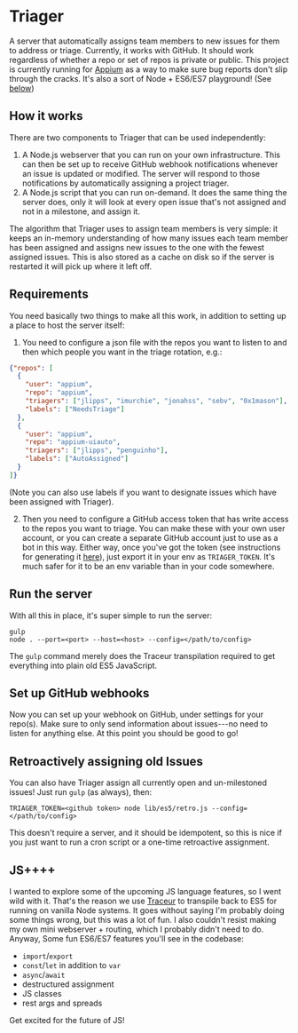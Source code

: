 Triager
=======

A server that automatically assigns team members to new issues for them to
address or triage.  Currently, it works with GitHub. It should work regardless
of whether a repo or set of repos is private or public. This project is
currently running for [Appium](https://appium.io) as a way to make sure bug
reports don't slip through the cracks. It's also a sort of Node + ES6/ES7
playground! (See [below](#JS++++))

How it works
------

There are two components to Triager that can be used independently:

1. A Node.js webserver that you can run on your own infrastructure. This can
   then be set up to receive GitHub webhook notifications whenever an issue is
   updated or modified. The server will respond to those notifications by
   automatically assigning a project triager.
2. A Node.js script that you can run on-demand. It does the same thing the
   server does, only it will look at every open issue that's not assigned and
   not in a milestone, and assign it.

The algorithm that Triager uses to assign team members is very simple: it keeps
an in-memory understanding of how many issues each team member has been
assigned and assigns new issues to the one with the fewest assigned issues.
This is also stored as a cache on disk so if the server is restarted it will
pick up where it left off.

Requirements
-----

You need basically two things to make all this work, in addition to setting up
a place to host the server itself:

1. You need to configure a json file with the repos you want to listen to and
   then which people you want in the triage rotation, e.g.:

```json
{"repos": [
  {
    "user": "appium",
    "repo": "appium",
    "triagers": ["jlipps", "imurchie", "jonahss", "sebv", "0x1mason"],
    "labels": ["NeedsTriage"]
  },
  {
    "user": "appium",
    "repo": "appium-uiauto",
    "triagers": ["jlipps", "penguinho"],
    "labels": ["AutoAssigned"]
  }
]}
```

(Note you can also use labels if you want to designate issues which have been
assigned with Triager).

2. Then you need to configure a GitHub access token that has write access to
   the repos you want to triage. You can make these with your own user account,
   or you can create a separate GitHub account just to use as a bot in this
   way. Either way, once you've got the token (see instructions for generating
   it [here](https://github.com/blog/1509-personal-api-tokens)), just export it
   in your env as `TRIAGER_TOKEN`. It's much safer for it to be an env variable
   than in your code somewhere.

Run the server
-------

With all this in place, it's super simple to run the server:

```
gulp
node . --port=<port> --host=<host> --config=</path/to/config>
```

The `gulp` command merely does the Traceur transpilation required to get
everything into plain old ES5 JavaScript.

Set up GitHub webhooks
-------

Now you can set up your webhook on GitHub, under settings for your repo(s).
Make sure to only send information about issues---no need to listen for
anything else. At this point you should be good to go!

Retroactively assigning old Issues
-------

You can also have Triager assign all currently open and un-milestoned issues!
Just run `gulp` (as always), then:

```
TRIAGER_TOKEN=<github token> node lib/es5/retro.js --config=</path/to/config>
```

This doesn't require a server, and it should be idempotent, so this is nice if
you just want to run a cron script or a one-time retroactive assignment.

JS++++
------
I wanted to explore some of the upcoming JS language features, so I went wild
with it. That's the reason we use
[Traceur](https://github.com/google/traceur-compiler) to transpile back to ES5
for running on vanilla Node systems. It goes without saying I'm probably doing
some things wrong, but this was a lot of fun. I also couldn't resist making my
own mini webserver + routing, which I probably didn't need to do. Anyway, Some
fun ES6/ES7 features you'll see in the codebase:

* `import`/`export`
* `const`/`let` in addition to `var`
* `async`/`await`
* destructured assignment
* JS classes
* rest args and spreads

Get excited for the future of JS!

